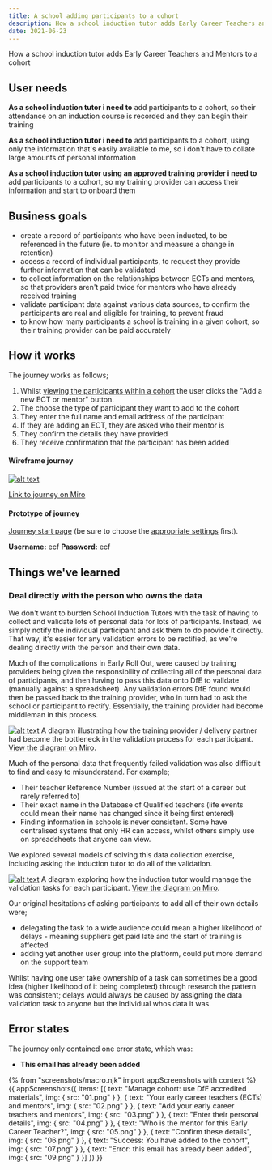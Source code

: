 ```yaml
---
title: A school adding participants to a cohort
description: How a school induction tutor adds Early Career Teachers and Mentors to a cohort
date: 2021-06-23
---
```


How a school induction tutor adds Early Career Teachers and Mentors to a cohort



## User needs

**As a school induction tutor i need to**
add participants to a cohort, so their attendance on an induction course is recorded and they can begin their training

**As a school induction tutor i need to**
add participants to a cohort, using only the information that's easily available to me, so i don't have to collate large amounts of personal information

**As a school induction tutor using an approved training provider i need to**
add participants to a cohort, so my training provider can access their information and start to onboard them


## Business goals
* create a record of participants who have been inducted, to be referenced in the future (ie. to monitor and measure a change in retention)
* access a record of individual participants, to request they provide further information that can be validated
* to collect information on the relationships between ECTs and mentors, so that providers aren't paid twice for mentors who have already received training
* validate participant data against various data sources, to confirm the participants are real and eligible for training, to prevent fraud
* to know how many participants a school is training in a given cohort, so their training provider can be paid accurately


## How it works
The journey works as follows;
1. Whilst [viewing the participants within a cohort](/school-managing-viewing-participants-in-cohort/) the user clicks the "Add a new ECT or mentor" button.
2. The choose the type of participant they want to add to the cohort
3. They enter the full name and email address of the participant
4. If they are adding an ECT, they are asked who their mentor is
5. They confirm the details they have provided
6. They receive confirmation that the participant has been added


#### Wireframe journey
[![alt text](/images/manage-training/school-adding-participants-to-a-cohort/wire-flows.jpg)](/images/manage-training/school-adding-participants-to-a-cohort/wire-flows.jpg)

[Link to journey on Miro](https://miro.com/app/board/o9J_ldVNkCY=/?moveToWidget=3074457356227023262&cot=14)

#### Prototype of journey
[Journey start page](https://dfe-ecf-register-partner.herokuapp.com/school-signed-in/school-add-participants-to-cohort/choose-participant-type) (be sure to choose the [appropriate settings](https://dfe-ecf-register-partner.herokuapp.com/start-testing) first).

**Username:** ecf
**Password:** ecf



## Things we've learned
### Deal directly with the person who owns the data
We don't want to burden School Induction Tutors with the task of having to collect and validate lots of personal data for lots of participants. Instead, we simply notify the individual participant and ask them to do provide it directly. That way, it's easier for any validation errors to be rectified, as we're dealing directly with the person and their own data.

Much of the complications in Early Roll Out, were caused by training providers being given the responsibility of collecting all of the personal data of participants, and then having to pass this data onto DfE to validate (manually against a spreadsheet). Any validation errors DfE found would then be passed back to the training provider, who in turn had to ask the school or participant to rectify. Essentially, the training provider had become middleman in this process.

[![alt text](/images/manage-training/school-adding-participants-to-a-cohort/ero-onboarding-flow.jpg)](/images/manage-training/school-adding-participants-to-a-cohort/ero-onboarding-flow.jpg) A diagram illustrating how the training provider / delivery partner had become the bottleneck in the validation process for each participant. [View the diagram on Miro](https://miro.com/app/board/o9J_lIKQEEs=/?moveToWidget=3074457357844582750&cot=14).



Much of the personal data that frequently failed validation was also difficult to find and easy to misunderstand. For example;

* Their teacher Reference Number (issued at the start of a career but rarely referred to)
* Their exact name in the Database of Qualified teachers (life events could mean their name has changed since it being first entered)
* Finding information in schools is never consistent. Some have centralised systems that only HR can access, whilst others simply use on spreadsheets that anyone can view.

We explored several models of solving this data collection exercise, including asking the induction tutor to do all of the validation.

[![alt text](/images/manage-training/school-adding-participants-to-a-cohort/ero-onboarding-flow.jpg)](/images/manage-training/school-adding-participants-to-a-cohort/ero-onboarding-flow.jpg) A diagram exploring how the induction tutor would manage the validation tasks for each participant. [View the diagram on Miro](https://miro.com/app/board/o9J_lIKQEEs=/?moveToWidget=3074457357846001650&cot=14).


Our original hesitations of asking participants to add all of their own details were;

* delegating the task to a wide audience could mean a higher likelihood of delays - meaning suppliers get paid late and the start of training is affected
* adding yet another user group into the platform, could put more demand on the support team

Whilst having one user take ownership of a task can sometimes be a good idea (higher likelihood of it being completed) through research the pattern was consistent; delays would always be caused by assigning the data validation task to anyone but the individual whos data it was.


## Error states
The journey only contained one error state, which was:
* **This email has already been added**


{% from "screenshots/macro.njk" import appScreenshots with context %}
{{ appScreenshots({
  items: [{
      text: "Manage cohort: use DfE accredited materials",
      img: { src: "01.png" }
    }, {
      text: "Your early career teachers (ECTs) and mentors",
      img: { src: "02.png" }
    }, {
      text: "Add your early career teachers and mentors",
      img: { src: "03.png" }
    }, {
      text: "Enter their personal details",
      img: { src: "04.png" }
    }, {
      text: "Who is the mentor for this Early Career Teacher?",
      img: { src: "05.png" }
    }, {
      text: "Confirm these details",
      img: { src: "06.png" }
    }, {
      text: "Success: You have added <full name> to the cohort",
      img: { src: "07.png" }
    }, {
      text: "Error: this email has already been added",
      img: { src: "09.png" }
    }]
}) }}
